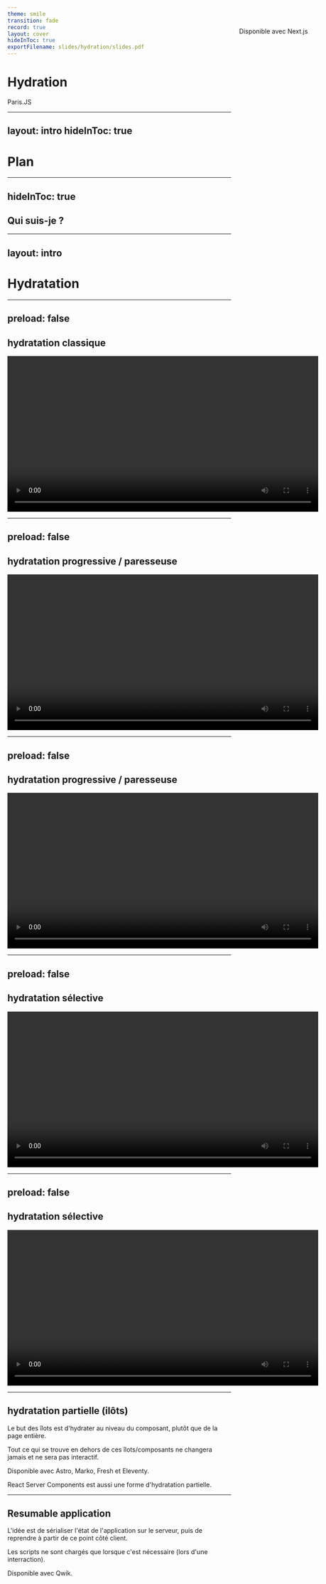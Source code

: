 ```yaml
---
theme: smile
transition: fade
record: true
layout: cover
hideInToc: true
exportFilename: slides/hydration/slides.pdf
---
```


# Hydration

Paris.JS

---
layout: intro
hideInToc: true
---

<style>
.slidev-page-2 {
  text-shadow: 0 0 5px black, 0 0 3px black;
}
.slidev-page-2:before {
  content: '';
  display: block;
  position: absolute;
  left: 0;
  top: 0;
  width: 100%;
  height: 100%;
  opacity: 0.5;
  background-image: url('https://images.unsplash.com/photo-1496112576525-8b31e9ce4872');
  background-size: cover;
}
.slidev-toc {
  position: relative;
}
</style>

# Plan

<Toc maxDepth="1"/>

---
hideInToc: true
---

## Qui suis-je ?

<WhoAmI/>

---
layout: intro
---

<style>
.slidev-page-4 {
  background-image: url('https://images.unsplash.com/photo-1571597437732-1151ffb18bf6');
  background-size: cover;
  text-shadow: 0 0 5px black, 0 0 3px black;
}
</style>

# Hydratation

<Toc maxDepth="1"/>

---
preload: false
---

## hydratation classique

<video width="700" src="https://res.cloudinary.com/ddxwdqwkr/video/upload/f_auto/v1631144761/patterns.dev/selective-hydration-before.mp4" controls playsinline>
  <source src="https://res.cloudinary.com/ddxwdqwkr/video/upload/f_auto/v1631144761/patterns.dev/selective-hydration-before.mp4" type="video/mp4">
</video>

---
preload: false
---

## hydratation progressive / paresseuse

<video width="700" src="https://res.cloudinary.com/ddxwdqwkr/video/upload/f_auto/v1609056522/patterns.dev/prog-rehy-2.mp4" controls playsinline>
  <source src="https://res.cloudinary.com/ddxwdqwkr/video/upload/f_auto/v1609056522/patterns.dev/prog-rehy-2.mp4" type="video/mp4">
</video>

---
preload: false
---

## hydratation progressive / paresseuse

<video width="700" src="https://res.cloudinary.com/ddxwdqwkr/video/upload/f_auto/v1609056521/patterns.dev/prog-rehy-5.mp4" controls playsinline>
  <source src="https://res.cloudinary.com/ddxwdqwkr/video/upload/f_auto/v1609056521/patterns.dev/prog-rehy-5.mp4" type="video/mp4">
</video>

<!--
## hydratation progressive / paresseuse

::left::

Avantages:

1. Favorise le code-splitting
2. Permet le chargement à la demande pour les parties rarement utilisées de la page
3. Réduit la taille du bundle


:: right::

Inconvénients:

1. Peut ne pas convenir aux applications dans lesquelles chaque élément de l'écran est disponible pour l'utilisateur
-->

---
preload: false
---

## hydratation sélective

<video width="700" src="https://res.cloudinary.com/ddxwdqwkr/video/upload/eo_12/v1631144841/patterns.dev/selective-hydration-after.mp4" controls playsinline>
  <source src="https://res.cloudinary.com/ddxwdqwkr/video/upload/eo_12/v1631144841/patterns.dev/selective-hydration-after.mp4" type="video/mp4">
</video>

---
preload: false
---

## hydratation sélective

<video width="700" src="https://res.cloudinary.com/ddxwdqwkr/video/upload/f_auto/v1631147513/patterns.dev/selective-hydration-after-2.mp4" controls playsinline>
  <source src="https://res.cloudinary.com/ddxwdqwkr/video/upload/f_auto/v1631147513/patterns.dev/selective-hydration-after-2.mp4" type="video/mp4">
</video>

<v-click>

<div style="position: absolute; top: 115.5px; right: 30px; width: 180px;">Disponible avec Next.js</div>

</v-click>

---

## hydratation partielle (ilôts)

Le but des îlots est d'hydrater au niveau du composant, plutôt que de la page entière.

<v-click>

Tout ce qui se trouve en dehors de ces îlots/composants ne changera jamais et ne sera pas interactif.

</v-click>
<v-click>

Disponible avec Astro, Marko, Fresh et Eleventy.

</v-click>
<v-click>

React Server Components est aussi une forme d'hydratation partielle.

</v-click>

---

## Resumable application

L'idée est de sérialiser l'état de l'application sur le serveur, puis de reprendre à partir de ce point côté client.

<v-click>

Les scripts ne sont chargés que lorsque c'est nécessaire (lors d'une interraction).

</v-click>
<v-click>

Disponible avec Qwik.

</v-click>
